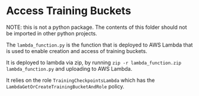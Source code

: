 # Access Training Buckets

NOTE: this is not a python package. The contents of this folder should not be imported in other python projects.

The `lambda_function.py` is the function that is deployed to AWS Lambda that is used to enable creation and access of training buckets.

It is deployed to lambda via zip, by running `zip -r lambda_function.zip lambda_function.py` and uploading to AWS Lambda.

It relies on the role `TrainingCheckpointsLambda` which has the `LambdaGetOrCreateTrainingBucketAndRole` policy. 
